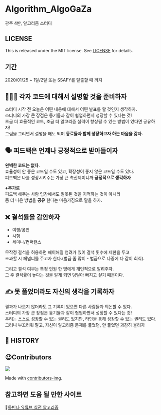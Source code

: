 # Algorithm_AlgoGaZa
광주 4반, 알고리즘 스터디

## LICENSE
This is released under the MIT license. See [LICENSE]() for details.
  
## 기간     
2020/01/25 ~ 1달/2달 또는 SSAFY를 탈출할 때 까지       
   
## 💁🏻‍♀️  각자 코드에 대해서 설명할 것을 준비하자       
스터디 시작 전 오늘은 어떤 내용에 대해서 어떤 발표를 할 것인지 생각하자.              
스터디의 가장 큰 장점은 동기들과 같이 협업하면서 성장할 수 있다는 것!                    
조금 더 효율적인 코드, 조금 더 알고리즘 실력이 향상될 수 있는 방법이 있다면 공유하자!     
그림을 그리면서 설명을 해도 되며 **동료들과 함께 성장하고자 하는 마음을 갖자.**                
             
## 🗣 피드백은 언제나 긍정적으로 받아들이자     
**완벽한 코드는 없다.**          
효율성이 안 좋은 코드일 수도 있고, 확장성이 좋지 않은 코드일 수도 있다.        
피드백은 나를 성장시켜주는 가장 큰 촉진제이니까 **긍정적으로 생각하자**            
      
**+추가로**      
피드백 해주는 사람 입장에서도 잘못된 것을 지적하는 것이 아니라      
좀 더 나은 방법을 **공유** 한다는 마음가짐으로 말을 하자.    
   
## ❌ 결석률을 감안하자      
     
* 여행/공연         
* 시험         
* 세미나/컨퍼런스           
  
무작정 결석을 허용하면 해이해질 염려가 있어 결석 횟수에 제한을 두고      
초과할 시 페널티를 주고자 한다.(벌금 좀 많이 - 벌금으로 나중에 다 같이 회식).       
      
그리고 결석 여부는 특정 인원 한 명에게 개인적으로 알려주자.            
그 주 결석률이 높다는 것을 알게 되면 덩달아 빠지고 싶기 때문이다.      
       
## ✍️ 못 풀었더라도 자신의 생각을 기록하자     
       
결과가 나오지 않더라도 그 기록이 있으면 다른 사람들과 의논할 수 있다.            
스터디의 가장 큰 장점은 동기들과 같이 협업하면서 성장할 수 있다는 것!                         
우리는 스스로 성장할 수 있는 권리도 있지만, 타인을 통해 성장할 수 있는 권리도 있다.      
그러니 부끄러워 말고, 자신이 알고리즘 문제를 풀었던, 안 풀었던 과감히 올리자      
     
## 📖 HISTORY

## 😉Contributors

<a href="https://github.com/SSAFY-5th-GwanJu-4C/Algorithm_AlgoGaZa/graphs/contributors">
  <img src="https://contrib.rocks/image?repo=SSAFY-5th-GwanJu-4C/Algorithm_AlgoGaZa" />
</a>
  
Made with [contributors-img](https://contrib.rocks).    

## 참고하면 도움 될 만한 사이트    
💎[동빈나 유튜브 실전 알고리즘](https://www.youtube.com/watch?v=qQ5iLNjpxSk&list=PLRx0vPvlEmdDHxCvAQS1_6XV4deOwfVrz)   
